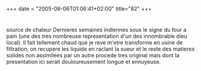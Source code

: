 +++
date = "2005-08-06T01:06:41+02:00"
title="82"
+++
#
source de chaleur
Dernieres semaines indiennes sous le signe du four a pain (une des tres nombreuse representation d'un des innombrable dieu local). Il fait tellement chaud que je reve m'etre transforme en usine de filtration, on recupere les liquide en raclant la sueur et le reste des matieres solides non assimilees par un autre procede tres original mais dont la presentation ici serait douloureusement longue et ennuyeuse.


